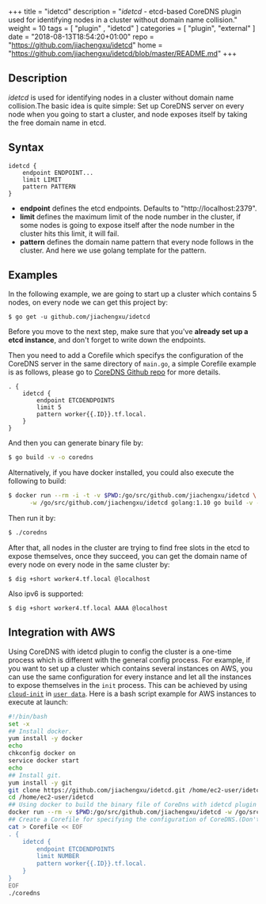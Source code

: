 +++
title = "idetcd"
description = "*idetcd* - etcd-based CoreDNS plugin used for identifying nodes in a cluster without domain name collision."
weight = 10
tags = [  "plugin" , "idetcd" ]
categories = [ "plugin", "external" ]
date = "2018-08-13T18:54:20+01:00"
repo = "https://github.com/jiachengxu/idetcd"
home = "https://github.com/jiachengxu/idetcd/blob/master/README.md"
+++

## Description

*idetcd* is used for identifying nodes in a cluster without domain name collision.The basic idea is quite simple: Set up CoreDNS server on every node when you going to start a cluster, and node exposes itself by taking the free domain name in etcd.

## Syntax

~~~
idetcd {
	endpoint ENDPOINT...
	limit LIMIT
	pattern PATTERN
}
~~~

* **endpoint** defines the etcd endpoints. Defaults to "http://localhost:2379".
* **limit** defines the maximum limit of the node number in the cluster, if some nodes is going to expose itself after the node number in the cluster hits this limit, it will fail.
* **pattern** defines the domain name pattern that every node follows in the cluster. And here we use golang template for the pattern.


## Examples
In the following example, we are going to start up a cluster which contains 5 nodes, on every node we can get this project by:

```
$ go get -u github.com/jiachengxu/idetcd
```

Before you move to the next step, make sure that you've **already set up a etcd instance**, and don't forget to write down the endpoints.

Then you need to add a Corefile which specifys the configuration of the CoreDNS server in the same directory of `main.go`, a simple Corefile example is as follows, please go to [CoreDNS Github repo](https://github.com/coredns/coredns) for more details.

 ~~~ corefile
 . {
     idetcd {
         endpoint ETCDENDPOINTS
         limit 5
         pattern worker{{.ID}}.tf.local.
     }
 }
 ~~~

And then you can generate binary file by:
```sh
$ go build -v -o coredns
```

Alternatively, if you have docker installed, you could also execute the following to build:
```sh
$ docker run --rm -i -t -v $PWD:/go/src/github.com/jiachengxu/idetcd \
      -w /go/src/github.com/jiachengxu/idetcd golang:1.10 go build -v -o coredns
```

Then run it by:
```sh
$ ./coredns
```

After that, all nodes in the cluster are trying to find free slots in the etcd to expose themselves, once they succeed, you can get the domain name of every node on every node in the same cluster by:
```
$ dig +short worker4.tf.local @localhost
```
Also ipv6 is supported:
```
$ dig +short worker4.tf.local AAAA @localhost
```

## Integration with AWS
Using CoreDNS with idetcd plugin to config the cluster is a one-time process which is different with the general config process. For example, if you want to set up a cluster which contains several instances on AWS, you can use the same configuration for every instance and let all the instances to expose themselves in the `init` process. This can be achieved by using [`cloud-init`](https://docs.aws.amazon.com/AWSEC2/latest/UserGuide/user-data.html#user-data-cloud-init) in [`user data`](https://docs.aws.amazon.com/AWSEC2/latest/UserGuide/ec2-instance-metadata.html). Here is a bash script example for AWS instances to execute at launch:

```bash
#!/bin/bash
set -x
## Install docker.
yum install -y docker
echo
chkconfig docker on
service docker start
echo
## Install git.
yum install -y git
git clone https://github.com/jiachengxu/idetcd.git /home/ec2-user/idetcd
cd /home/ec2-user/idetcd
## Using docker to build the binary file of CoreDns with idetcd plugin specified.
docker run --rm -v $PWD:/go/src/github.com/jiachengxu/idetcd -w /go/src/github.com/jiachengxu/idetcd golang:1.10 go build -v -o coredns
## Create a Corefile for specifying the configuration of CoreDNS.(Don't forget to replace the ETCDENDPOINTS and NUMBER with your own etcd endpoints and limit of node in the cluster!)
cat > Corefile << EOF
. {
    idetcd {
        endpoint ETCDENDPOINTS
        limit NUMBER
        pattern worker{{.ID}}.tf.local.
    }
}
EOF
./coredns
```
